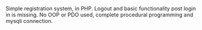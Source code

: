 Simple registration system, in PHP.
Logout and basic functionality post login in is missing.
No OOP or PDO used, complete procedural programming and mysqli connection.